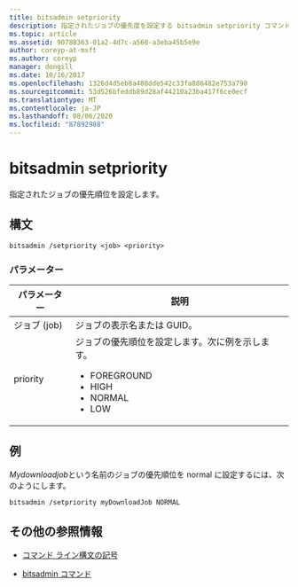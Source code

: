 ```yaml
---
title: bitsadmin setpriority
description: 指定されたジョブの優先度を設定する bitsadmin setpriority コマンドの参照記事です。
ms.topic: article
ms.assetid: 90788363-01a2-4d7c-a560-a3eba45b5e9e
author: coreyp-at-msft
ms.author: coreyp
manager: dongill
ms.date: 10/16/2017
ms.openlocfilehash: 1326d4d5eb8a488dde542c33fa886482e753a790
ms.sourcegitcommit: 53d526bfeddb89d28af44210a23ba417f6ce0ecf
ms.translationtype: MT
ms.contentlocale: ja-JP
ms.lasthandoff: 08/06/2020
ms.locfileid: "87892988"
---
```

# <a name="bitsadmin-setpriority"></a>bitsadmin setpriority

指定されたジョブの優先順位を設定します。

## <a name="syntax"></a>構文

```
bitsadmin /setpriority <job> <priority>
```

### <a name="parameters"></a>パラメーター

| パラメーター | 説明 |
| --------- | ----------- |
| ジョブ (job) | ジョブの表示名または GUID。 |
| priority | ジョブの優先順位を設定します。次に例を示します。<ul><li>FOREGROUND</li><li>HIGH</li><li>NORMAL</li><li>LOW</li></ul> |

## <a name="examples"></a>例

*Mydownloadjob*という名前のジョブの優先順位を normal に設定するには、次のようにします。

```
bitsadmin /setpriority myDownloadJob NORMAL
```

## <a name="additional-references"></a>その他の参照情報

- [コマンド ライン構文の記号](command-line-syntax-key.md)

- [bitsadmin コマンド](bitsadmin.md)
